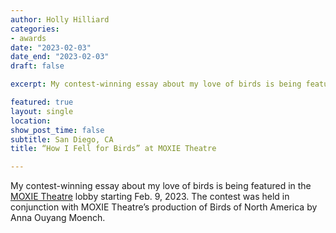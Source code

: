 ```yaml
---
author: Holly Hilliard
categories:
- awards
date: "2023-02-03"
date_end: "2023-02-03"
draft: false

excerpt: My contest-winning essay about my love of birds is being featured in the [MOXIE Theatre](https://www.moxietheatre.com/) lobby starting Feb. 9, 2023. The contest was held in conjunction with MOXIE Theatre’s production of Birds of North America by Anna Ouyang Moench.

featured: true
layout: single
location: 
show_post_time: false
subtitle: San Diego, CA
title: “How I Fell for Birds” at MOXIE Theatre

---
```


My contest-winning essay about my love of birds is being featured in the [MOXIE Theatre](https://www.moxietheatre.com/) lobby starting Feb. 9, 2023. The contest was held in conjunction with MOXIE Theatre’s production of Birds of North America by Anna Ouyang Moench.